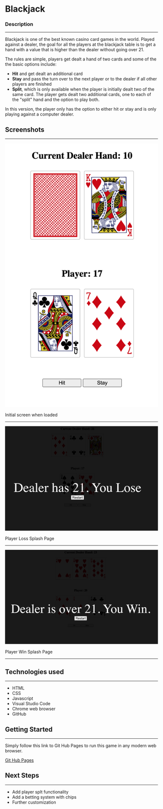 # Blackjack

### Description

---

Blackjack is one of the best known casino card games in the world. Played against a dealer, the goal for all the players at the blackjack table is to get a hand with a value that is higher than the dealer without going over 21.

The rules are simple, players get dealt a hand of two cards and some of the the basic options include:

- **Hit** and get dealt an additional card
- **Stay** and pass the turn over to the next player or to the dealer if all other players are finished
- **Split**, which is only available when the player is initially dealt two of the same card. The player gets dealt two additional cards, one to each of the "split" hand and the option to play both.

In this version, the player only has the option to either hit or stay and is only playing against a computer dealer.

## Screenshots

---

![Initial Screen](./Screenshots/Initial%20Screen.png)

Initial screen when loaded

---

![Player Loss](./Screenshots/Player%20Loss%20Screen.png)

Player Loss Splash Page

---

![Player Won](./Screenshots/Player%20Win%20Screen.png)

Player Win Splash Page

---

## Technologies used

---

- HTML
- CSS
- Javascript
- Visual Studio Code
- Chrome web browser
- GitHub

## Getting Started

---

Simply follow this link to Git Hub Pages to run this game in any modern web browser.

[Git Hub Pages](https://github.com/donaldyang17/blackjack/tree/gh-pages)

## Next Steps

---

- Add player splt functionality
- Add a betting system with chips
- Further customization
